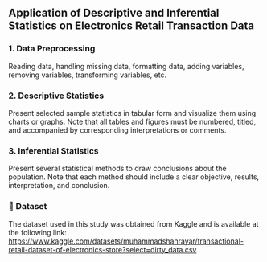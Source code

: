 ## Application of Descriptive and Inferential Statistics on Electronics Retail Transaction Data

### 1. Data Preprocessing
Reading data, handling missing data, formatting data, adding variables, removing variables, transforming variables, etc.

### 2. Descriptive Statistics
Present selected sample statistics in tabular form and visualize them using charts or graphs. Note that all tables and figures must be numbered, titled, and accompanied by corresponding interpretations or comments.

### 3. Inferential Statistics
Present several statistical methods to draw conclusions about the population. Note that each method should include a clear objective, results, interpretation, and conclusion.

### 📌 Dataset
The dataset used in this study was obtained from Kaggle and is available at the following link: https://www.kaggle.com/datasets/muhammadshahrayar/transactional-retail-dataset-of-electronics-store?select=dirty_data.csv
